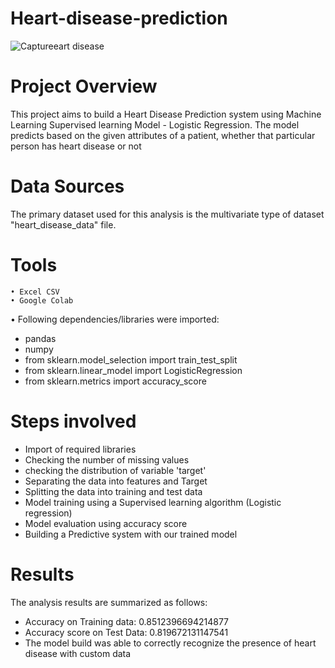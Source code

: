 # Heart-disease-prediction


![Captureeart disease](https://github.com/Mona-Bhagat/Heart-disease-prediction/assets/148805047/3b44f092-0b44-46d3-8313-2d4291f31059)


# Project Overview
This project aims to build a Heart Disease Prediction system using Machine Learning Supervised learning Model - Logistic Regression.  The model predicts based on the given attributes of a patient, whether that particular person has heart disease or not

# Data Sources
The primary dataset used for this analysis is the multivariate type of dataset "heart_disease_data" file.


# Tools
	• Excel CSV
 	• Google Colab
  • Following dependencies/libraries were imported:
  * pandas
  * numpy
  * from sklearn.model_selection import train_test_split
  * from sklearn.linear_model import LogisticRegression
  * from sklearn.metrics import accuracy_score
  
# Steps involved

* Import of required libraries
* Checking the number of missing values
* checking the distribution of  variable 'target' 
* Separating the data into features and Target
* Splitting the data into training and test data
* Model training using a Supervised learning algorithm (Logistic regression)
* Model evaluation using accuracy score
* Building a Predictive system with our trained model


# Results
The analysis results are summarized as follows:
* Accuracy on Training data:  0.8512396694214877
* Accuracy score on Test Data:  0.819672131147541
* The model build was able to correctly recognize the presence of heart disease with custom data 
